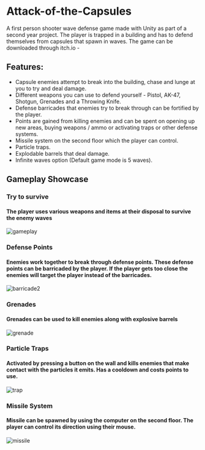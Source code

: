 # Attack-of-the-Capsules
A first person shooter wave defense game made with Unity as part of a second year project. The player is trapped in a building and has to defend themselves from capsules that spawn in waves.
The game can be downloaded through itch.io - 

## Features: 
- Capsule enemies attempt to break into the building, chase and lunge at you to try and deal damage. 
- Different weapons you can use to defend yourself - Pistol, AK-47, Shotgun, Grenades and a Throwing Knife. 
- Defense barricades that enemies try to break through can be fortified by the player.
- Points are gained from killing enemies and can be spent on opening up new areas, buying weapons / ammo or activating traps or other defense systems. 
- Missile system on the second floor which the player can control.
- Particle traps.
- Explodable barrels that deal damage.
- Infinite waves option (Default game mode is 5 waves).

## Gameplay Showcase

### Try to survive
#### The player uses various weapons and items at their disposal to survive the enemy waves
![gameplay](https://user-images.githubusercontent.com/47157867/195150246-eb66973b-c41f-4747-8c3c-60d4a50a4681.gif)


### Defense Points
#### Enemies work together to break through defense points. These defense points can be barricaded by the player. If the player gets too close the enemies will target the player instead of the barricades.  

![barricade2](https://user-images.githubusercontent.com/47157867/195148767-b2142927-f090-43bb-b91e-472afb704032.gif)

### Grenades
#### Grenades can be used to kill enemies along with explosive barrels

![grenade](https://user-images.githubusercontent.com/47157867/195151310-97affc5d-70ff-4e12-a640-023cce30bd4b.gif)

### Particle Traps
#### Activated by pressing a button on the wall and kills enemies that make contact with the particles it emits. Has a cooldown and costs points to use.

![trap](https://user-images.githubusercontent.com/47157867/195151635-4f43a159-04e4-48ca-8893-8b1e1e1f54ee.gif)

### Missile System
#### Missile can be spawned by using the computer on the second floor. The player can control its direction using their mouse. 

![missile](https://user-images.githubusercontent.com/47157867/195151659-8f9dd401-9c97-45d6-a4a0-8773e077da57.gif)

